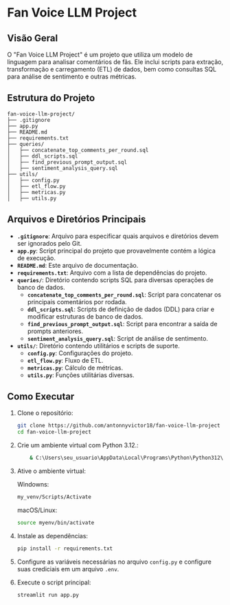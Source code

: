 # Fan Voice LLM Project

## Visão Geral

O "Fan Voice LLM Project" é um projeto que utiliza um modelo de linguagem para analisar comentários de fãs. Ele inclui scripts para extração, transformação e carregamento (ETL) de dados, bem como consultas SQL para análise de sentimento e outras métricas.

## Estrutura do Projeto

```plaintext
fan-voice-llm-project/
├── .gitignore
├── app.py
├── README.md
├── requirements.txt
├── queries/
│   ├── concatenate_top_comments_per_round.sql
│   ├── ddl_scripts.sql
│   ├── find_previous_prompt_output.sql
│   ├── sentiment_analysis_query.sql
├── utils/
│   ├── config.py
│   ├── etl_flow.py
│   ├── metricas.py
│   ├── utils.py
```

## Arquivos e Diretórios Principais

- **`.gitignore`**: Arquivo para especificar quais arquivos e diretórios devem ser ignorados pelo Git.
- **`app.py`**: Script principal do projeto que provavelmente contém a lógica de execução.
- **`README.md`**: Este arquivo de documentação.
- **`requirements.txt`**: Arquivo com a lista de dependências do projeto.
- **`queries/`**: Diretório contendo scripts SQL para diversas operações de banco de dados.
  - **`concatenate_top_comments_per_round.sql`**: Script para concatenar os principais comentários por rodada.
  - **`ddl_scripts.sql`**: Scripts de definição de dados (DDL) para criar e modificar estruturas de banco de dados.
  - **`find_previous_prompt_output.sql`**: Script para encontrar a saída de prompts anteriores.
  - **`sentiment_analysis_query.sql`**: Script de análise de sentimento.
- **`utils/`**: Diretório contendo utilitários e scripts de suporte.
  - **`config.py`**: Configurações do projeto.
  - **`etl_flow.py`**: Fluxo de ETL.
  - **`metricas.py`**: Cálculo de métricas.
  - **`utils.py`**: Funções utilitárias diversas.

## Como Executar

1. Clone o repositório:
   ```bash
   git clone https://github.com/antonnyvictor18/fan-voice-llm-project
   cd fan-voice-llm-project
   ```

2. Crie um ambiente virtual com Python 3.12.: 
    ```bash
        & C:\Users\seu_usuario\AppData\Local\Programs\Python\Python312\python.exe -m venv my_venv
    ```
3. Ative o ambiente virtual:

    Windowns:
   ```bash 
   my_venv/Scripts/Activate
   ```
    macOS/Linux: 
    ```bash 
    source myenv/bin/activate
    ``` 
4. Instale as dependências:
   ```bash
   pip install -r requirements.txt
   ```

5. Configure as variáveis necessárias no arquivo `config.py` e configure suas crediciais em um arquivo `.env`.

6. Execute o script principal:
   ```bash
   streamlit run app.py
   ```